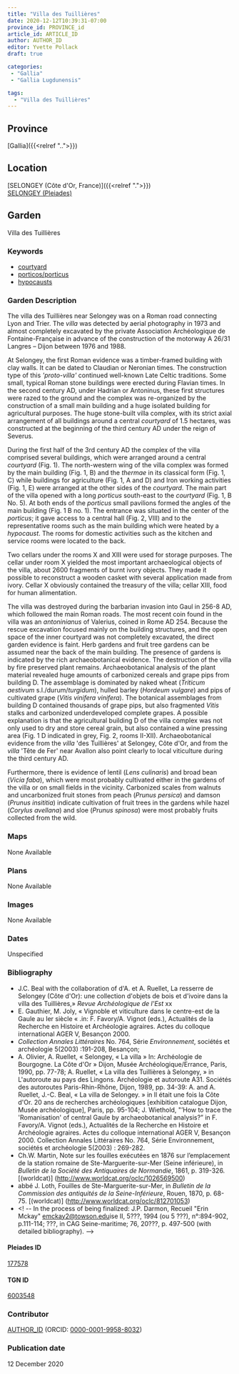```yaml
---
title: "Villa des Tuillières"
date: 2020-12-12T10:39:31-07:00
province_id: PROVINCE_id
article_id: ARTICLE_ID
author: AUTHOR_ID
editor: Yvette Pollack
draft: true

categories:
 - "Gallia"
 - "Gallia Lugdunensis"

tags:
  - "Villa des Tuillières"
---
```


## Province
[Gallia]({{<relref "..">}})

## Location

[SELONGEY (Côte d'Or, France)]({{<relref ".">}}) \
[SELONGEY (Pleiades)](https://pleiades.stoa.org/places/177578)

<!--### Location Description-->

<!-- LEAVE THIS BLANK FOR NOW -->

<!--## Sublocation-->

<!--
[AREA WITHIN LOCATION, LIKE “PALATINE HILL”](GEOREFERENCE LINK)
A sublocation is any area larger than an individual garden, but located within a location. I would always try to include a link to a controlled vocabulary here if possible. This ID may well be different from the Garden ID, e.g., Pompeii versus a Garden in one of the houses which has its own Pleiades ID.
-->

<!--### Sublocation Description-->

<!-- DESCRIPTION -->

## Garden
Villa des Tuillières

### Keywords
- [courtyard](http://vocab.getty.edu/page/aat/300004095)
- [porticos/porticus](http://vocab.getty.edu/page/aat/300004145)
- [hypocausts](http://vocab.getty.edu/page/aat/300004277)

### Garden Description

The villa des Tuillières near Selongey was on a Roman road connecting Lyon and Trier. The *villa* was detected by aerial photography in 1973 and almost completely excavated by the private Association Archéologique de Fontaine-Française in advance of the construction of the motorway A 26/31 Langres – Dijon between 1976 and 1988.

At Selongey, the first Roman evidence was a timber-framed building with clay walls. It can be dated to Claudian or Neronian times. The construction type of this *'proto-villa'* continued well-known Late Celtic traditions. Some small, typical Roman stone buildings were erected during Flavian times. In the second century AD, under Hadrian or Antoninus, these first structures were razed to the ground and the complex was re-organized by the construction of a small main building and a huge isolated building for agricultural purposes. The huge stone-built villa complex, with its strict axial arrangement of all buildings around a central *courtyard* of 1.5 hectares, was constructed at the beginning of the third century AD under the reign of Severus.

During the first half of the 3rd century AD the complex of the villa comprised several buildings, which were arranged around a central *courtyard* (Fig. 1). The north-western wing of the villa complex was formed by the main building (Fig. 1, B) and the *thermae* in its classical form (Fig. 1, C) while buildings for agriculture (Fig. 1, A and D) and Iron working activities (Fig. 1, E) were arranged at the other sides of the *courtyard*. The main part of the villa opened with a long *porticus* south-east to the *courtyard* (Fig. 1, B No. 5). At both ends of the *porticus* small pavilions formed the angles of the main building (Fig. 1 B no. 1). The entrance was situated in the center of the *porticus*; it gave access to a central hall (Fig. 2, VIII) and to the representative rooms such as the main building which were heated by a *hypocaust*. The rooms for domestic activities such as the kitchen and service rooms were located to the back.

Two cellars under the rooms X and XIII were used for storage purposes. The cellar under room X yielded the most important archaeological objects of the villa, about 2600 fragments of burnt ivory objects. They made it possible to reconstruct a wooden casket with several application made from ivory. Cellar X obviously contained the treasury of the villa; cellar XIII, food for human alimentation.

The villa was destroyed during the barbarian invasion into Gaul in 256-8 AD, which followed the main Roman roads. The most recent coin found in the villa was an *antoninianus* of Valerius, coined in Rome AD 254. Because the rescue excavation focused mainly on the building structures, and the open space of the inner courtyard was not completely excavated, the direct garden evidence is faint. Herb gardens and fruit tree gardens can be assumed near the back of the main building. The presence of gardens is indicated by the rich archaeobotanical evidence. The destruction of the villa by fire preserved plant remains. Archaeobotanical analysis of the plant material revealed huge amounts of carbonized cereals and grape pips from building D. The assemblage is dominated by naked wheat (*Triticum aestivum* s.l./durum/*turgidum*), hulled barley (*Hordeum vulgare*) and pips of cultivated grape (*Vitis vinifera vinifera*). The botanical assemblages from building D contained thousands of grape pips, but also fragmented *Vitis* stalks and carbonized underdeveloped complete grapes. A possible explanation is that the agricultural building D of the villa complex was not only used to dry and store cereal grain, but also contained a wine pressing area (Fig. 1 D indicated in grey, Fig. 2, rooms II-XII). Archaeobotanical evidence from the *villa* 'des Tuillières' at Selongey, Côte d'Or, and from the *villa* 'Tête de Fer' near Avallon also point clearly to local viticulture during the third century AD.

Furthermore, there is evidence of lentil (*Lens culinaris*) and broad bean (*Vicia faba*), which were most probably cultivated either in the gardens of the villa or on small fields in the vicinity. Carbonized scales from walnuts and uncarbonized fruit stones from peach (*Prunus persica*) and damson (*Prunus insititia*) indicate cultivation of fruit trees in the gardens while hazel (*Corylus avellana*) and sloe (*Prunus spinosa*) were most probably fruits collected from the wild.


### Maps

None Available

### Plans

None Available
<!--
{{< figure src="IMG_URL" alt="ALT_TEXT" title="CAPTION" >}}
-->

### Images

None Available

### Dates
Unspecified

### Bibliography
- J.C. Beal with the collaboration of d'A. et A. Ruellet,  La resserre de Selongey (Côte d'Or): une collection d'objets de bois et d'ivoire dans la villa des Tuillières,» *Revue Archéologique de l'Est* xx
- E. Gauthier, M. Joly, « Vignoble et viticulture dans le centre-est de la Gaule au Ier siècle « .in: F. Favory/A. Vignot (eds.), Actualités de la Recherche en Histoire et Archéologie agraires. Actes du colloque international AGER V, Besançon 2000.
- *Collection Annales Littéraires* No. 764, Série *Environnement*, sociétés et archéologie 5(2003) :191-208, Besançon;
- A. Olivier, A. Ruellet, « Selongey, « La villa » In: Archéologie de Bourgogne. La Côte d'Or » Dijon, Musée Archéologique/Errance, Paris, 1990, pp. 77-78; A. Ruellet, « La villa des Tuillières à Selongey, » in L'autoroute au pays des Lingons. Archéologie et autoroute A31. Sociétés des autoroutes Paris-Rhin-Rhône, Dijon, 1989, pp. 34-39: A. and A. Ruellet, J.-C. Beal, « La villa de Selongey. » in Il était une fois la Côte d'Or. 20 ans de recherches archéologiques [exhibition catalogue Dijon, Musée archéologique], Paris, pp. 95-104; J. Wiethold, "’How to trace the 'Romanisation' of central Gaule by archaeobotanical analysis?” in F. Favory/A. Vignot (eds.), Actualités de la Recherche en Histoire et Archéologie agraires. Actes du colloque international AGER V, Besançon 2000. Collection Annales Littéraires No. 764, Série Environnement, sociétés et archéologie 5(2003) : 269-282.  <!-- No worldcat -->
- Ch.W. Martin, Note sur les fouilles exécutées en 1876 sur l’emplacement de la station romaine de Ste-Marguerite-sur-Mer (Seine inférieure), in *Bulletin de la Société des Antiquaires de Normandie*, 1861, p. 319-326. [(worldcat)] (http://www.worldcat.org/oclc/1026569500)
- abbé J. Loth, Fouilles de Ste-Marguerite-sur-Mer, in *Bulletin de la Commission des antiquités de la Seine-Inférieure*, Rouen, 1870, p. 68-75. [(worldcat)] (http://www.worldcat.org/oclc/812701053)
- <! -- In the process of being finalized: J.P. Darmon, Recueil "Erin Mckay" <emckay2@towson.edu>ise II, 5???, 1994 (ou 5 ???), n°:894-902, p.111-114; ???, in CAG Seine-maritime; 76, 20???, p. 497-500 (with detailed bibliography). -->

<!--#### Periodo ID-->

<!-- [PERIODO_ID](https://pleiades.stoa.org/places/PLEIADES_ID) -->

#### Pleiades ID

[177578](https://pleiades.stoa.org/places/177578)

#### TGN ID
[6003548](http://vocab.getty.edu/page/tgn/6003548)

### Contributor
[AUTHOR_ID](link) (ORCID: [0000-0001-9958-8032](https://orcid.org/0000-0001-9958-8032))

### Publication date
12 December 2020

<!--### Related articles-->

<!-- Links to other related articles. Leave blank for now -->
